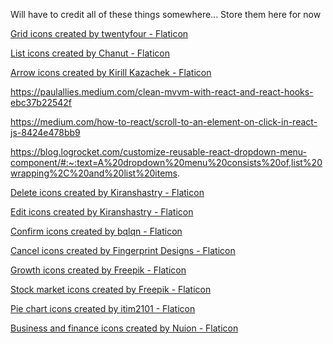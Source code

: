 Will have to credit all of these things somewhere... Store them here for now

<a href="https://www.flaticon.com/free-icons/grid" title="grid icons">Grid icons created by twentyfour - Flaticon</a>

<a href="https://www.flaticon.com/free-icons/list" title="list icons">List icons created by Chanut - Flaticon</a>

<a href="https://www.flaticon.com/free-icons/arrow" title="arrow icons">Arrow icons created by Kirill Kazachek - Flaticon</a>

https://paulallies.medium.com/clean-mvvm-with-react-and-react-hooks-ebc37b22542f

https://medium.com/how-to-react/scroll-to-an-element-on-click-in-react-js-8424e478bb9

https://blog.logrocket.com/customize-reusable-react-dropdown-menu-component/#:~:text=A%20dropdown%20menu%20consists%20of,list%20wrapping%2C%20and%20list%20items.

<a href="https://www.flaticon.com/free-icons/delete" title="delete icons">Delete icons created by Kiranshastry - Flaticon</a>

<a href="https://www.flaticon.com/free-icons/edit" title="edit icons">Edit icons created by Kiranshastry - Flaticon</a>

<a href="https://www.flaticon.com/free-icons/confirm" title="confirm icons">Confirm icons created by bqlqn - Flaticon</a>

<a href="https://www.flaticon.com/free-icons/cancel" title="cancel icons">Cancel icons created by Fingerprint Designs - Flaticon</a>

<a href="https://www.flaticon.com/free-icons/growth" title="growth icons">Growth icons created by Freepik - Flaticon</a>

<a href="https://www.flaticon.com/free-icons/stock-market" title="stock market icons">Stock market icons created by Freepik - Flaticon</a>

<a href="https://www.flaticon.com/free-icons/pie-chart" title="pie chart icons">Pie chart icons created by itim2101 - Flaticon</a>

<a href="https://www.flaticon.com/free-icons/business-and-finance" title="business and finance icons">Business and finance icons created by Nuion - Flaticon</a>
